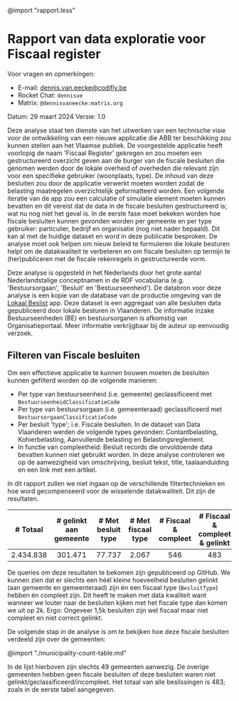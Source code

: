 @import "rapport.less"

# Rapport van data exploratie voor Fiscaal register

<div class="contactinfo">

Voor vragen en opmerkingen: 
  * E-mail: [dennis.van.eecke@codifly.be](mailto:dennis.van.eecke@codifly.be)
  * Rocket Chat: `dennisve`
  * Matrix: `@dennisvaneecke:matrix.org`

</div>

Datum: 29 maart 2024
Versie: 1.0

Deze analyse staat ten dienste van het uitwerken van een technische visie voor de ontwikkeling van een nieuwe applicatie die ABB ter beschikking zou kunnen stellen aan het Vlaamse publiek. De voorgestelde applicatie heeft voorlopig de naam 'Fiscaal Register' gekregen en zou moeten een gestructureerd overzicht geven aan de burger van de fiscale besluiten die genomen werden door de lokale overheid of overheden die relevant zijn voor een specifieke gebruiker (woonplaats, type). De inhoud van deze besluiten zou door de applicatie verwerkt moeten worden zodat de belasting maatregelen overzichtelijk geformatteerd worden. Een volgende iteratie van de app zou een calculatie of simulatie element moeten kunnen bevatten en dit vereist dat de data in de fiscale besluiten gestructureerd is; wat nu nog niet het geval is. In de eerste fase moet bekeken worden hoe fiscale besluiten kunnen gevonden worden per gemeente en per type gebruiker: particulier, bedrijf en organisatie (nog niet nader bepaald). Dit kan al met de huidige dataset en word in deze publicatie besproken. De analyse moet ook helpen om nieuw beleid te formuleren die lokale besturen helpt om de datakwaliteit te verbeteren en om fiscale besluiten op termijn te (her)publiceren met de fiscale rekenregels in gestructureerde vorm.

Deze analyse is opgesteld in het Nederlands door het grote aantal Nederlandstalige conceptnamen in de RDF vocabularia (e.g. 'Bestuursorgaan', 'Besluit' en 'Bestuurseenheid'). De databron voor deze analyse is een kopie van de database van de productie omgeving van de [Lokaal Beslist](https://lokaalbeslist.vlaanderen.be/) app. Deze dataset is een aggregaat van alle besluiten data gepubliceerd door lokale besturen in Vlaanderen. De informatie inzake Bestuurseenheden (BE) en bestuursorganen is afkomstig van Organisatieportaal. Meer informatie verkrijgbaar bij de auteur op eenvoudig verzoek.

## Filteren van Fiscale besluiten

Om een effectieve applicatie te kunnen bouwen moeten de besluiten kunnen gefilterd worden op de volgende manieren:

* Per type van bestuurseenheid (i.e. gemeente) geclassificeerd met `BestuurseenheidClassificatieCode`
* Per type van bestuursorgaan (i.e. gemeenteraad) geclassificeerd met `BestuursorgaanClassificatieCode`
* Per besluit 'type'; i.e. Fiscale besluiten. In de dataset van Data Vlaanderen werden de volgende types gevonden: Contantbelasting, Kohierbelasting, Aanvullende belasting en Belastingsreglement.
* In functie van compleetheid: Besluit records die onvoldoende data bevatten kunnen niet gebruikt worden. In deze analyse controleren we op de aanwezigheid van omschrijving, besluit tekst, title, taalaanduiding en een link met een artikel.

In dit rapport zullen we niet ingaan op de verschillende filtertechnieken en hoe word gecompenseerd voor de wisselende datakwaliteit. Dit zijn de resultaten.

| # Totaal | # gelinkt aan gemeente | # Met besluit type | # Met fiscaal type | # Fiscaal & compleet | # Fiscaal & compleet & gelinkt |
| :---: | :---: | :---: | :---: | :---: | :---: |
| 2.434.838 | 301.471 | 77.737 | 2.067 | 546 | 483 |

De queries om deze resultaten te bekomen zijn gepubliceerd op GitHub. We kunnen zien dat er slechts een héél kleine hoeveelheid besluiten gelinkt (aan gemeente en gemeenteraad) zijn én een fiscaal type (`BesluitType`) hebben én compleet zijn. Dit heeft te maken met data kwaliteit want wanneer we louter naar de besluiten kijken met het fiscale type dan komen we uit op 2k. Ergo: Ongeveer 1,5k besluiten zijn wel fiscaal maar niet compleet en niet correct gelinkt.

De volgende stap in de analyse is om te bekijken hoe deze fiscale besluiten verdeeld zijn over de gemeenten:

@import "./municipality-count-table.md"

In de lijst hierboven zijn slechts 49 gemeenten aanwezig. De overige gemeenten hebben geen fiscale besluiten of deze besluiten waren niet gelinkt/geclassificeerd/incompleet. Het totaal van alle beslissingen is 483; zoals in de eerste tabel aangegeven. 


